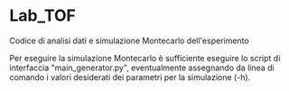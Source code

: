 # Lab_TOF
Codice di analisi dati e simulazione Montecarlo dell'esperimento


Per eseguire la simulazione Montecarlo è sufficiente eseguire lo script di interfaccia "main_generator.py", eventualmente assegnando da linea di comando i valori desiderati dei parametri per la simulazione (-h).
